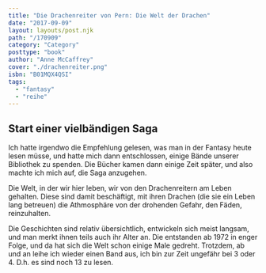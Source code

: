 ```yaml
---
title: "Die Drachenreiter von Pern: Die Welt der Drachen"
date: "2017-09-09"
layout: layouts/post.njk
path: "/170909"
category: "Category"
posttype: "book"
author: "Anne McCaffrey"
cover: "./drachenreiter.png"
isbn: "B01MQX4QSI"
tags:
  - "fantasy"
  - "reihe"
---
```


## Start einer vielbändigen Saga

Ich hatte irgendwo die Empfehlung gelesen, was man in der Fantasy heute lesen müsse, und hatte mich dann entschlossen, einige Bände unserer Bibliothek zu spenden. Die Bücher kamen dann einige Zeit später, und also machte ich mich auf, die Saga anzugehen.

Die Welt, in der wir hier leben, wir von den Drachenreitern am Leben gehalten. Diese sind damit beschäftigt, mit ihren Drachen (die sie ein Leben lang betreuen) die Athmosphäre von der drohenden Gefahr, den Fäden, reinzuhalten.

Die Geschichten sind relativ übersichtlich, entwickeln sich meist langsam, und man merkt ihnen teils auch ihr Alter an. Die entstanden ab 1972 in enger Folge, und da hat sich die Welt schon einige Male gedreht. Trotzdem, ab und an leihe ich wieder einen Band aus, ich bin zur Zeit ungefähr bei 3 oder 4. D.h. es sind noch 13 zu lesen.
